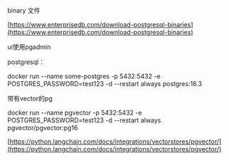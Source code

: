 binary 文件

[https://www.enterprisedb.com/download-postgresql-binaries](https://www.enterprisedb.com/download-postgresql-binaries) 

ui使用pgadmin

postgresql：

docker run --name some-postgres -p 5432:5432 -e POSTGRES_PASSWORD=test123 -d --restart always postgres:16.3

带有vector的pg

docker run --name pgvector -p 5432:5432 -e POSTGRES_PASSWORD=test123 -d --restart always pgvector/pgvector:pg16

[https://python.langchain.com/docs/integrations/vectorstores/pgvector/](https://python.langchain.com/docs/integrations/vectorstores/pgvector/)